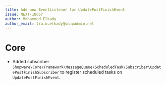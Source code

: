 ```yaml
---
title: Add new EventListener for UpdatePostFinishEvent
issue: NEXT-18657
author: Mohammed Elkady
author_email: tra.m.elkady@snapadmin.net
---
```

# Core
*  Added subscriber `Shopware\Core\Framework\MessageQueue\ScheduledTask\Subscriber\UpdatePostFinishSubscriber` to register scheduled tasks on `UpdatePostFinishEvent`.
